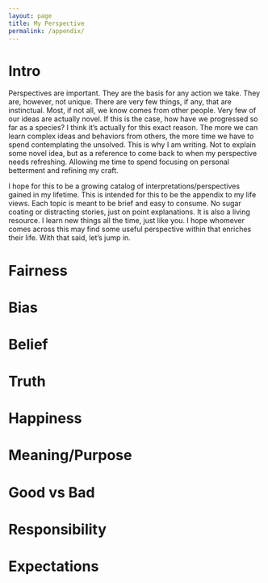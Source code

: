 ```yaml
---
layout: page
title: My Perspective
permalink: /appendix/
---
```


# Intro
Perspectives are important. They are the basis for any action we take. They are, however, not unique. There are very few things, if any, that are instinctual. Most, if not all, we know comes from other people. Very few of our ideas are actually novel. If this is the case, how have we progressed so far as a species? I think it’s actually for this exact reason. The more we can learn complex ideas and behaviors from others, the more time we have to spend contemplating the unsolved. This is why I am writing. Not to explain some novel idea, but as a reference to come back to when my perspective needs refreshing. Allowing me time to spend focusing on personal betterment and refining my craft. 

I hope for this to be a growing catalog of interpretations/perspectives gained in my lifetime. This is intended for this to be the appendix to my life views. Each topic is meant to be brief and easy to consume. No sugar coating or distracting stories, just on point explanations. It is also a living resource. I learn new things all the time, just like you. I hope whomever comes across this may find some useful perspective within that enriches their life. With that said, let’s jump in.

# Fairness

# Bias

# Belief

# Truth

# Happiness

# Meaning/Purpose

# Good vs Bad

# Responsibility

# Expectations

